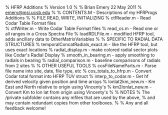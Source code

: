 % HFRP Additions
% Version 1.0 
%
% Brian Emery 22 May 2011
% emery@msi.ucsb.edu
% 
% CONTENTS.M - Descriptions of my HFRProgs Additions
%
% FILE READ, WRITE, INITIALIZING
%   ctfReader.m       - Read Codar Table Format files  
%   ctfWriter.m       - Write Codar Table Format files
%   read_cs.m         - Read one or all ranges in a Cross Spectra File
%   loadRDLFile.m     - modified HFRP tool, adds ancillary data to OtherMatrixVariables 
%
% SPECIFIC TO RADIAL DATA STRUCTURES
%   temporalConcatRadials_exact.m  - like the HFRP tool, but uses exact locations
%   radial_display.m               - make colored radial sector plots like Codar's Radial Display
%   smooth_in_bearing.m            - apply smoothing to radials in bearing
%   radial_comparison.m            - baseline comparisons of radials from 2 sites
%
% OTHER USEFUL TOOLS
%   cosFileNameParts.m    - Parse file name into site, date, file type, etc
%   cos_totals_to_hfrp.m  - Convert Codar total format into HFRP TUV struct
%   interp_to_codar.m     - Get hf derived velocity given position and time arrays
%   lonlat2km_new.m       - Km East and North relative to origin using Vincenty's
%   km2lonlat_new.m       - Convert Km to lon lat from origin using Vincenty's
%
% NOTES
% The /private subfolder contains any mfiles that are used by the above,
% and may contain redundant copies from other toolboxes.
%
% Any and all feedback welcome!





